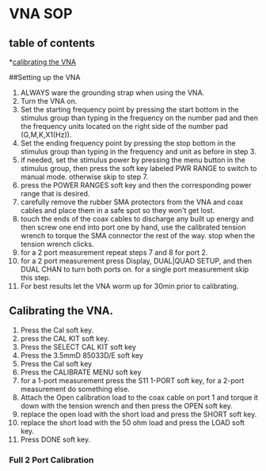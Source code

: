 # VNA SOP

## table of contents
   *[calibrating the VNA]()

##Setting up the VNA
1. ALWAYS ware the grounding strap when using the VNA.
2. Turn the VNA on.
3. Set the starting frequency point by pressing the start bottom in the stimulus group than typing in the frequency on the number pad and then the frequency units located on the right side of the number pad (G,M,K,X1(Hz)).
4. Set the ending frequency point by pressing the stop bottom in the stimulus group than typing in the frequency and unit as before in step 3.
5. if needed, set the stimulus power by pressing the menu button in the stimulus group, then press the soft key labeled PWR RANGE to switch to manual mode. otherwise skip to step 7.
6. press the POWER RANGES soft key and then the corresponding power range that is desired.
7. carefully remove the rubber SMA protectors from the VNA and coax cables and place them in a safe spot so they won't get lost.
8. touch the ends of the coax cables to discharge any built up energy and then screw one end into port one by hand, use the calibrated tension wrench to torque the SMA connector the rest of the way. stop when the tension wrench clicks.
9. for a 2 port measurement repeat steps 7 and 8 for port 2.
10. for a 2 port measurement press Display, DUAL|QUAD SETUP, and then DUAL CHAN to turn both ports on. for a single port measurement skip this step.
11. For best results let the VNA worm up for 30min prior to calibrating.
## Calibrating the VNA.
1. Press the Cal soft key.
2. press the CAL KIT soft key.
3. Press the SELECT CAL KIT soft key
4. Press the 3.5mmD 85033D/E soft key
5. Press the Cal soft key
6. Press the CALIBRATE MENU soft key
7. for a 1-port measurement press the S11 1-PORT soft key, for a 2-port measurement do something else.
8. Attach the Open calibration load to the coax cable on port 1 and torque it down with the tension wrench and then press the OPEN soft key.
9. replace the open load with the short load and press the SHORT soft key.
10. replace the short load with the 50 ohm load and press the LOAD soft key.
11. Press DONE soft key.

### Full 2 Port Calibration


